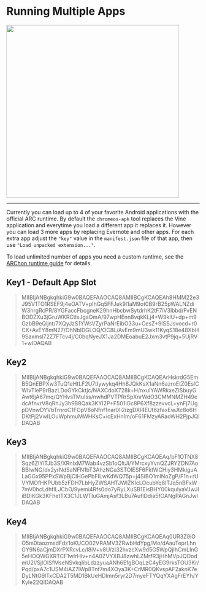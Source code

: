 # Running Multiple Apps
<img src="http://v14d.com/g/chromeapks/multiple.png" width="450px" />

***** 

Currently you can load up to 4 of your favorite Android applications with the official ARC runtime.
By default the `chromeos-apk` tool replaces the Vine application and everytime you load a different app it replaces it. However you can load 3 more apps by replacing Evernote and other apps. For each extra app adjust the `"key"` value in the `manifest.json` file of that app, then use `"Load unpacked extension..."`.

To load unlimited number of apps you need a custom runtime, see the [ARChon runtime guide](archon.md) for details.


## Key1 - Default App Slot 
> MIIBIjANBgkqhkiG9w0BAQEFAAOCAQ8AMIIBCgKCAQEAh8HMM22e3J95V1TO1RSEF9j4eOATV+pIhGq5FFJek9l1aM9ot0B9rB25pWALNZdiW3hrgRcPR/8YGFaccFbcgneK29hnHbcbwSytdrhK2tF7iV3lbbd/FvENBODZXu3jGruWKRCtlsJgaOmA/97wpHEnn8vqkKLj4+W9kIU+dp+m9GzbB9eQijnt/7XQyJzS1YWsVZyrPaNrEibO33u+CesZ+9lSSJsvocd+r0CK+AvEY8mN27/OhNblDGLOQ/OC8L/AvEm9mU3wk11KyqS18e48XbH9Saxmsl72Z7FTcv4j/C0bqNyeJX1Ja2DMEoabuE2Jxm3vtP9jq+5UjRV1+wIDAQAB

## Key2
> MIIBIjANBgkqhkiG9w0BAQEFAAOCAQ8AMIIBCgKCAQEArHskrdG5EmB5QnEBPXw3TuQ1eHtLF2U7tIywykq4Hh8JQkKsX1aNn6azroEtZ0EslCWlvTleP9rBazLDoGYkCktjc/NAXCdoX728k+H/nxulYAWRkxeZiSbuyGAwt6jA67mq/QYHvsTMuIss/nwhdPVTPRrSpXnrWdO3CMMNMZH49edcAfnvrV8qRhJy3h9B8Qak3KYI2P+F501lGc8P6Xf8zzevvcL+ynFj7UgpDVnwDYVbTrnroC1FOpV8oNfnf1nar0Ii2izgDXl4EUt6zfaxEwJtc8o6HDKtPj2VwILOuWphmuMWHKsC+icExHnIm/oF61FMzyARaoWH2PjpJQIDAQAB
  

## Key3
> MIIBIjANBgkqhkiG9w0BAQEFAAOCAQ8AMIIBCgKCAQEAq/bF1OTNX8Sqz6ZlYlTJb3S/XRnIxM7Wab4vzSb1oQltJi/YMrcxyYvnQZJRYZDN7AoBBlwNG/dx2yrNdSaNFN1bT3AhzNGa3STOlESF6FktWCHiy3HMkiguALaGGx95PPxSWpBjClHGePbFILwKdWQ75p+j4SiBO1mlNoZgP/F1n+rUVYMOfHKPUbb5zFDH7LbHyZWSAHTJWIZKIcLOcubYq8ITJq5nBFxW7mV0hcLdhflLJCbO/9yemi4Rfs0do7yRyLXuSB1EisBHY00kquIyaVJwJIiBDIKGk3KFhetTX3C1JLWTIuGAmjAsf3LBu7AuflDdia5fOANgPAGnJwIDAQAB
   

## Key4
> MIIBIjANBgkqhkiG9w0BAQEFAAOCAQ8AMIIBCgKCAQEAq0UR3Z9iOO5m0taozmsdFdz1oKUCO02VRAMV3ZRwbHdYpg/Mo/dAauTeprLhnGY9N6aCjmDXrPXRcvLc/l8iV+v8U/zi32hvzcXw9d5G5WpQjIhCmLInG5eHOQWGXRTCF1wlrHlv+n4A0ZVYXBJ8zwhLZMrfR3jHhMVpJQOodmU2l/SjIOISfMseNSvkqIibLdzzyuaANh6EfgBOqLzC4yEG9rksTOU3Kr/Pqd/pxA7c1USM4iAZ7lWp8Tnf7m4XOya3K+CrMR0QKvspAF2aknK7eDyLNtG9lTxCDA2T5MD1BkUeHDlmn5ryr2D7myeFTYQqYXAgFrEYh/YKyIe22QIDAQAB


